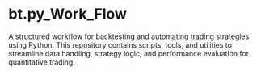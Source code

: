 # bt.py_Work_Flow
A structured workflow for backtesting and automating trading strategies using Python. This repository contains scripts, tools, and utilities to streamline data handling, strategy logic, and performance evaluation for quantitative trading.
